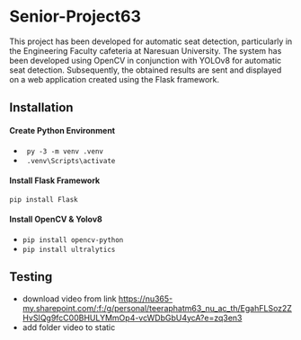 # Senior-Project63
This project has been developed for automatic seat detection, particularly in the Engineering Faculty cafeteria at Naresuan University.
The system has been developed using OpenCV in conjunction with YOLOv8 for automatic seat detection. 
Subsequently, the obtained results are sent and displayed on a web application created using the Flask framework.

## Installation
#### Create Python Environment 
- ``` py -3 -m venv .venv```
- ``` .venv\Scripts\activate```
#### Install Flask Framework
``` pip install Flask ```
#### Install OpenCV & Yolov8
- ```pip install opencv-python```
- ```pip install ultralytics ```

## Testing 
- download video from link https://nu365-my.sharepoint.com/:f:/g/personal/teeraphatm63_nu_ac_th/EgahFLSoz2ZHvSIQg9fcC00BHULYMmOp4-vcWDbGbU4ycA?e=zq3en3
- add folder video to static
